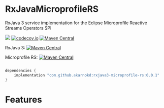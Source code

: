 # RxJavaMicroprofileRS
RxJava 3 service implementation for the Eclipse Microprofile Reactive Streams Operators SPI

<a href='https://travis-ci.org/akarnokd/RxJavaMicroprofileRS/builds'><img src='https://travis-ci.org/akarnokd/RxJavaMicroprofileRS.svg?branch=master'></a>
[![codecov.io](http://codecov.io/github/akarnokd/RxJavaMicroprofileRS/coverage.svg?branch=master)](http://codecov.io/github/akarnokd/RxJavaMicroprofileRS?branch=master)
[![Maven Central](https://maven-badges.herokuapp.com/maven-central/com.github.akarnokd/rxjava3-microprofile-rs/badge.svg)](https://maven-badges.herokuapp.com/maven-central/com.github.akarnokd/rxjava3-microprofile-rs)

RxJava 3: [![Maven Central](https://maven-badges.herokuapp.com/maven-central/io.reactivex.rxjava3/rxjava/badge.svg)](https://maven-badges.herokuapp.com/maven-central/io.reactivex.rxjava3/rxjava)

Microprofile RS: [![Maven Central](https://maven-badges.herokuapp.com/maven-central/org.eclipse.microprofile.reactive-streams-operators/microprofile-reactive-streams-operators-api/badge.svg)](https://maven-badges.herokuapp.com/maven-central/org.eclipse.microprofile.reactive-streams-operators/microprofile-reactive-streams-operators-api)


```groovy

dependencies {
    implementation "com.github.akarnokd:rxjava3-microprofile-rs:0.0.1"
}
```


# Features

